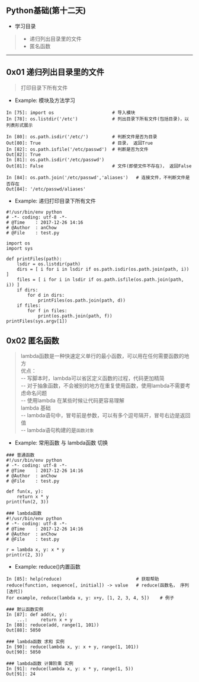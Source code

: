 ## Python基础(第十二天)

*  学习目录  
> * 递归列出目录里的文件
> * 匿名函数

---
## 0x01 递归列出目录里的文件
>  打印目录下所有文件

* Example: 模块及方法学习
```
In [75]: import os                      # 导入模块
In [78]: os.listdir('/etc')             # 列出目录下所有文件(包括目录)，以列表形式展示

In [80]: os.path.isdir('/etc/')         # 判断文件是否为目录
Out[80]: True                           # 目录， 返回True
In [82]: os.path.isfile('/etc/passwd')  # 判断是否为文件
Out[82]: True
In [81]: os.path.isdir('/etc/passwd')
Out[81]: False                          # 文件(即使文件不存在)， 返回False

In [84]: os.path.join('/etc/passwd','aliases')   # 连接文件，不判断文件是否存在
Out[84]: '/etc/passwd/aliases'
```

* Example: 递归打印目录下所有文件
```
#!/usr/bin/env python
# -*- coding: utf-8 -*-
# @Time    : 2017-12-26 14:16
# @Author  : anChow
# @File    : test.py

import os
import sys

def printFiles(path):
    lsdir = os.listdir(path)
    dirs = [ i for i in lsdir if os.path.isdir(os.path.join(path, i)) ]
    files = [ i for i in lsdir if os.path.isfile(os.path.join(path, i)) ]
    if dirs:
        for d in dirs:
            printFiles(os.path.join(path, d))
    if files:
        for f in files:
            print(os.path.join(path, f))            
printFiles(sys.argv[1])
```
## 0x02 匿名函数  
>  lambda函数是一种快速定义单行的最小函数，可以用在任何需要函数的地方  
>  优点：  
   -- 写脚本时，lambda可以省区定义函数的过程，代码更加精简  
   -- 对于抽象函数，不会被别的地方在重复使用函数，使用lambda不需要考虑命名问题  
   -- 使用lambda 在某些时候让代码更容易理解    
>  lambda 基础   
   -- lambda语句中，冒号前是参数，可以有多个逗号隔开，冒号右边是返回值  
   -- lambda语句构建的是`函数对象`     

* Example: 常用函数 与 lambda函数 切换  
```
### 普通函数
#!/usr/bin/env python
# -*- coding: utf-8 -*-
# @Time    : 2017-12-26 14:16
# @Author  : anChow
# @File    : test.py

def fun(x, y):
    return x * y
print(fun(2, 3))

### lambda函数
#!/usr/bin/env python
# -*- coding: utf-8 -*-
# @Time    : 2017-12-26 14:16
# @Author  : anChow
# @File    : test.py

r = lambda x, y: x * y
print(r(2, 3))
```
* Example: reduce()内置函数   
```
In [85]: help(reduce)                            # 获取帮助
reduce(function, sequence[, initial]) -> value   # reduce(函数名， 序列[迭代])
For example, reduce(lambda x, y: x+y, [1, 2, 3, 4, 5])    # 例子

### 默认函数实例
In [87]: def add(x, y):
    ...:     return x + y
In [88]: reduce(add, range(1, 101))
Out[88]: 5050

### lambda函数 求和 实例
In [90]: reduce(lambda x, y: x + y, range(1, 101))
Out[90]: 5050

### lambda函数 计算阶乘 实例
In [91]: reduce(lambda x, y: x * y, range(1, 5))
Out[91]: 24
```
